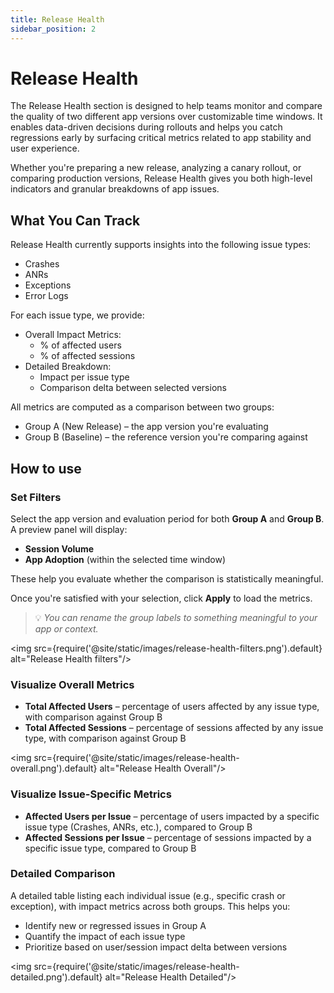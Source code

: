```yaml
---
title: Release Health
sidebar_position: 2
---
```


# Release Health

The Release Health section is designed to help teams monitor and compare the quality of two different app versions over customizable time windows. It enables data-driven decisions during rollouts and helps you catch regressions early by surfacing critical metrics related to app stability and user experience.

Whether you're preparing a new release, analyzing a canary rollout, or comparing production versions, Release Health gives you both high-level indicators and granular breakdowns of app issues.

## What You Can Track

Release Health currently supports insights into the following issue types:

- Crashes
- ANRs
- Exceptions
- Error Logs

For each issue type, we provide:

- Overall Impact Metrics:
    * % of affected users
    * % of affected sessions
- Detailed Breakdown:
    * Impact per issue type
    * Comparison delta between selected versions

All metrics are computed as a comparison between two groups:

- Group A (New Release) – the app version you're evaluating
- Group B (Baseline) – the reference version you're comparing against

## How to use

### Set Filters

Select the app version and evaluation period for both **Group A** and **Group B**.  
A preview panel will display:

- **Session Volume**
- **App Adoption** (within the selected time window)

These help you evaluate whether the comparison is statistically meaningful.

Once you're satisfied with your selection, click **Apply** to load the metrics.

> 💡 *You can rename the group labels to something meaningful to your app or context.*

<img src={require('@site/static/images/release-health-filters.png').default} alt="Release Health filters"/>

### Visualize Overall Metrics

- **Total Affected Users** – percentage of users affected by any issue type, with comparison against Group B  
- **Total Affected Sessions** – percentage of sessions affected by any issue type, with comparison against Group B

<img src={require('@site/static/images/release-health-overall.png').default} alt="Release Health Overall"/>

### Visualize Issue-Specific Metrics

- **Affected Users per Issue** – percentage of users impacted by a specific issue type (Crashes, ANRs, etc.), compared to Group B  
- **Affected Sessions per Issue** – percentage of sessions impacted by a specific issue type, compared to Group B

### Detailed Comparison

A detailed table listing each individual issue (e.g., specific crash or exception), with impact metrics across both groups. This helps you:

- Identify new or regressed issues in Group A
- Quantify the impact of each issue type
- Prioritize based on user/session impact delta between versions

<img src={require('@site/static/images/release-health-detailed.png').default} alt="Release Health Detailed"/>